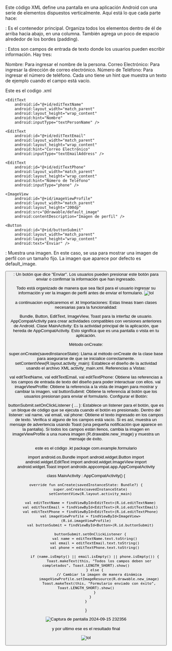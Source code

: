 Este código XML define una pantalla en una aplicación Android con una serie de elementos dispuestos verticalmente. Aquí está lo que cada parte hace:

<LinearLayout>: Es el contenedor principal. Organiza todos los elementos dentro de él de arriba hacia abajo, en una columna. También agrega un poco de espacio alrededor de los bordes (padding).

<EditText>: Estos son campos de entrada de texto donde los usuarios pueden escribir información. Hay tres:

Nombre: Para ingresar el nombre de la persona.
Correo Electrónico: Para ingresar la dirección de correo electrónico.
Número de Teléfono: Para ingresar el número de teléfono.
Cada uno tiene un hint que muestra un texto de ejemplo cuando el campo está vacío.

Este es el codigo .xml
<?xml version="1.0" encoding="utf-8"?>
<LinearLayout xmlns:android="http://schemas.android.com/apk/res/android"
    android:layout_width="match_parent"
    android:layout_height="match_parent"
    android:orientation="vertical"
    android:padding="16dp">

    <EditText
        android:id="@+id/editTextName"
        android:layout_width="match_parent"
        android:layout_height="wrap_content"
        android:hint="Nombre"
        android:inputType="textPersonName" />

    <EditText
        android:id="@+id/editTextEmail"
        android:layout_width="match_parent"
        android:layout_height="wrap_content"
        android:hint="Correo Electrónico"
        android:inputType="textEmailAddress" />

    <EditText
        android:id="@+id/editTextPhone"
        android:layout_width="match_parent"
        android:layout_height="wrap_content"
        android:hint="Número de Teléfono"
        android:inputType="phone" />

    <ImageView
        android:id="@+id/imageViewProfile"
        android:layout_width="match_parent"
        android:layout_height="200dp"
        android:src="@drawable/default_image"
        android:contentDescription="Imagen de perfil" />

    <Button
        android:id="@+id/buttonSubmit"
        android:layout_width="match_parent"
        android:layout_height="wrap_content"
        android:text="Enviar" />
</LinearLayout>

<ImageView>: Muestra una imagen. En este caso, se usa para mostrar una imagen de perfil con un tamaño fijo. La imagen que aparece por defecto es default_image.

<Button>: Un botón que dice "Enviar". Los usuarios pueden presionar este botón para enviar o confirmar la información que han ingresado.

Todo está organizado de manera que sea fácil para el usuario ingresar su información y ver la imagen de perfil antes de enviar el formulario.
![lol](https://github.com/user-attachments/assets/d1a04716-ece5-49a9-9b1f-bd2bd0d0ea4f)

a continuacion explicaremos el .kt
Importaciones: Estas líneas traen clases necesarias para la funcionalidad:

Bundle, Button, EditText, ImageView, Toast para la interfaz de usuario.
AppCompatActivity para crear actividades compatibles con versiones anteriores de Android.
Clase MainActivity: Es la actividad principal de la aplicación, que hereda de AppCompatActivity. Esto significa que es una pantalla o vista en tu aplicación.

Método onCreate:

super.onCreate(savedInstanceState): Llama al método onCreate de la clase base para asegurarse de que se inicialice correctamente.
setContentView(R.layout.activity_main): Establece el diseño de la actividad usando el archivo XML activity_main.xml.
Referencias a Vistas:

val editTextName, val editTextEmail, val editTextPhone: Obtiene las referencias a los campos de entrada de texto del diseño para poder interactuar con ellos.
val imageViewProfile: Obtiene la referencia a la vista de imagen para mostrar y cambiar la imagen.
val buttonSubmit: Obtiene la referencia al botón que los usuarios presionan para enviar el formulario.
Configurar el Botón:

buttonSubmit.setOnClickListener { ... }: Establece un listener para el botón, que es un bloque de código que se ejecuta cuando el botón es presionado.
Dentro del listener:
val name, val email, val phone: Obtiene el texto ingresado en los campos de texto.
Verifica si alguno de los campos está vacío. Si es así, muestra un mensaje de advertencia usando Toast (una pequeña notificación que aparece en la pantalla).
Si todos los campos están llenos, cambia la imagen en imageViewProfile a una nueva imagen (R.drawable.new_image) y muestra un mensaje de éxito.

este es el código .kt
package com.example.formulario

import android.os.Bundle
import android.widget.Button
import android.widget.EditText
import android.widget.ImageView
import android.widget.Toast
import androidx.appcompat.app.AppCompatActivity

class MainActivity : AppCompatActivity() {

    override fun onCreate(savedInstanceState: Bundle?) {
        super.onCreate(savedInstanceState)
        setContentView(R.layout.activity_main)

        val editTextName = findViewById<EditText>(R.id.editTextName)
        val editTextEmail = findViewById<EditText>(R.id.editTextEmail)
        val editTextPhone = findViewById<EditText>(R.id.editTextPhone)
        val imageViewProfile = findViewById<ImageView>(R.id.imageViewProfile)
        val buttonSubmit = findViewById<Button>(R.id.buttonSubmit)

        buttonSubmit.setOnClickListener {
            val name = editTextName.text.toString()
            val email = editTextEmail.text.toString()
            val phone = editTextPhone.text.toString()

            if (name.isEmpty() || email.isEmpty() || phone.isEmpty()) {
                Toast.makeText(this, "Todos los campos deben ser completados", Toast.LENGTH_SHORT).show()
            } else {
                // Cambiar la imagen de manera dinámica
                imageViewProfile.setImageResource(R.drawable.new_image)
                Toast.makeText(this, "Formulario enviado con éxito", Toast.LENGTH_SHORT).show()
            }
        }
    }
}

![Captura de pantalla 2024-09-15 232356](https://github.com/user-attachments/assets/c275a18b-19cf-4ce6-9090-9998cddceb62)

y por ultimo ese es el resultado final

![lol](https://github.com/user-attachments/assets/87368ec9-220b-4691-9d76-bae6b08d957c)


